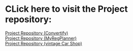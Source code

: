 # CLick here to visit the Project repository:

<a href="https://github.com/LT-Ripjaws/convertify-csharp-project">
  Project Repository (Convertify)
</a>  
<br>
<a href="https://github.com/LT-Ripjaws/MyRegPlanner-csharp-project">
  Project Repository (MyRegPlanner)
</a>  
<br>
<a href="https://github.com/LT-Ripjaws/vintage-car-shop-csharp-project">
  Project Repository (vintage Car Shop)
</a>  
